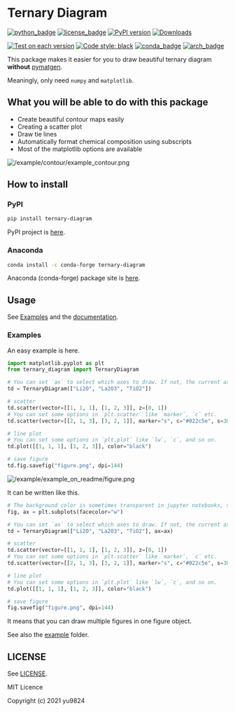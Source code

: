 # Ternary Diagram

[![python_badge](https://img.shields.io/pypi/pyversions/ternary-diagram)](https://pypi.org/project/ternary-diagram/)
[![license_badge](https://img.shields.io/pypi/l/ternary-diagram)](https://pypi.org/project/ternary-diagram/)
[![PyPI version](https://badge.fury.io/py/ternary-diagram.svg)](https://pypi.org/project/ternary-diagram/)
[![Downloads](https://static.pepy.tech/badge/ternary-diagram)](https://pepy.tech/project/ternary-diagram)

[![Test on each version](https://github.com/yu9824/ternary_diagram/actions/workflows/pytest-on-each-version.yaml/badge.svg)](https://github.com/yu9824/ternary_diagram/actions/workflows/pytest-on-each-version.yaml)
[![Code style: black](https://img.shields.io/badge/code%20style-black-000000.svg)](https://github.com/psf/black)
[![conda_badge](https://anaconda.org/conda-forge/ternary-diagram/badges/version.svg)](https://anaconda.org/conda-forge/ternary-diagram/)
[![arch_badge](https://anaconda.org/conda-forge/ternary-diagram/badges/platforms.svg)](https://anaconda.org/conda-forge/ternary-diagram)

This package makes it easier for you to draw beautiful ternary diagram **without** [pymatgen](https://pymatgen.org).

Meaningly, only need `numpy` and `matplotlib`.

## What you will be able to do with this package

- Create beautiful contour maps easily
- Creating a scatter plot
- Draw tie lines
- Automatically format chemical composition using subscripts
- Most of the matplotlib options are available

![/example/contour/example_contour.png](https://github.com/yu9824/ternary_diagram/blob/main/example/contour/example_contour.png?raw=true "example")

## How to install

### PyPI

```bash
pip install ternary-diagram
```

PyPI project is [here](https://pypi.org/project/ternary-diagram/).

### Anaconda

```bash
conda install -c conda-forge ternary-diagram
```

Anaconda (conda-forge) package site is [here](https://anaconda.org/conda-forge/ternary-diagram).

## Usage

See [Examples](#examples) and the [documentation](https://yu9824.github.io/ternary_diagram/).

### Examples

An easy example is here.

```python
import matplotlib.pyplot as plt
from ternary_diagram import TernaryDiagram

# You can set `ax` to select which axes to draw. If not, the current axes will be used.
td = TernaryDiagram(["Li2O", "La2O3", "TiO2"])

# scatter
td.scatter(vector=[[1, 1, 1], [1, 2, 3]], z=[0, 1])
# You can set some options in `plt.scatter` like `marker`, `c` etc.
td.scatter(vector=[[2, 1, 3], [3, 2, 1]], marker="s", c="#022c5e", s=30)

# line plot
# You can set some options in `plt.plot` like `lw`, `c`, and so on.
td.plot([[1, 1, 1], [1, 2, 3]], color="black")

# save figure
td.fig.savefig("figure.png", dpi=144)

```

![/example/example_on_readme/figure.png](https://github.com/yu9824/ternary_diagram/blob/main/example/example_on_readme/figure.png?raw=true)

It can be written like this.
```python
# The background color is sometimes transparent in jupyter notebooks, so set facecolor 'white'.
fig, ax = plt.subplots(facecolor="w")

# You can set `ax` to select which axes to draw. If not, the current axes will be used.
td = TernaryDiagram(["Li2O", "La2O3", "TiO2"], ax=ax)

# scatter
td.scatter(vector=[[1, 1, 1], [1, 2, 3]], z=[0, 1])
# You can set some options in `plt.scatter` like `marker`, `c` etc.
td.scatter(vector=[[2, 1, 3], [3, 2, 1]], marker="s", c="#022c5e", s=30)

# line plot
# You can set some options in `plt.plot` like `lw`, `c`, and so on.
td.plot([[1, 1, 1], [1, 2, 3]], color="black")

# save figure
fig.savefig("figure.png", dpi=144)

```

It means that you can draw multiple figures in one figure object.


See also the [example](https://github.com/yu9824/ternary_diagram/tree/main/example) folder.


## LICENSE

See [LICENSE](https://github.com/yu9824/ternary_diagram/tree/main/LICENSE).

MIT Licence

Copyright (c) 2021 yu9824
